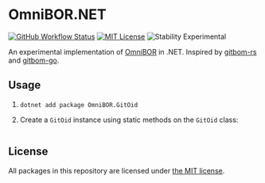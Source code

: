 # OmniBOR.NET

[![GitHub Workflow Status](https://img.shields.io/github/actions/workflow/status/JamieMagee/omnibor-dotnet/build.yml?branch=main&style=for-the-badge)](https://github.com/JamieMagee/omnibor-dotnet/actions/workflows/build.yml?query=branch%3Amain)
[![MIT License](https://img.shields.io/github/license/JamieMagee/omnibor-dotnet?style=for-the-badge)](https://github.com/JamieMagee/omnibor-dotnet/blob/main/LICENSE.md)
![Stability Experimental](https://img.shields.io/badge/stability-experimental-orange.svg?style=for-the-badge)

An experimental implementation of [OmniBOR][1] in .NET. Inspired by [gitbom-rs][2] and [gitbom-go][3].

## Usage

1. `dotnet add package OmniBOR.GitOid`

2. Create a `GitOid` instance using static methods on the `GitOid` class:

```csharp

```

## License

All packages in this repository are licensed under [the MIT license](https://opensource.org/licenses/MIT).

[1]: https://omnibor.io
[2]: https://github.com/omnibor/gitbom-rs
[3]: https://github.com/fkautz/gitbom-go
